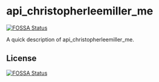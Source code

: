 # api_christopherleemiller_me
[![FOSSA Status](https://app.fossa.io/api/projects/git%2Bgithub.com%2FChristopherLMiller%2Fstrapi.christopherleemiller.me.svg?type=shield)](https://app.fossa.io/projects/git%2Bgithub.com%2FChristopherLMiller%2Fstrapi.christopherleemiller.me?ref=badge_shield)


A quick description of api_christopherleemiller_me.


## License
[![FOSSA Status](https://app.fossa.io/api/projects/git%2Bgithub.com%2FChristopherLMiller%2Fstrapi.christopherleemiller.me.svg?type=large)](https://app.fossa.io/projects/git%2Bgithub.com%2FChristopherLMiller%2Fstrapi.christopherleemiller.me?ref=badge_large)